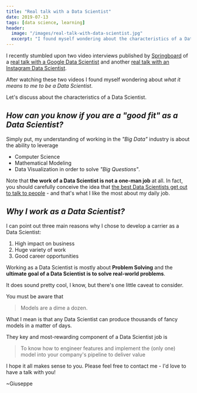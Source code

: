 ```yaml
---
title: "Real talk with a Data Scientist"
date: 2019-07-13
tags: [data science, learning]
header:
  image: "/images/real-talk-with-data-scientist.jpg"
  excerpt: "I found myself wondering about the characteristics of a Data Scientist, that's why I want to share my thoughts about what it means to be a Data Scientist and how a Data Scientist can deliver value"
---
```


I recently stumbled upon two video interviews published by [Springboard](https://www.springboard.com/) of a [real talk with a Google Data Scientist](https://www.youtube.com/watch?v=JbNegqgZKCw) and another [real talk with an Instagram Data Scientist](https://www.youtube.com/watch?v=dYZJxhYjBE8&list=).

After watching these two videos I found myself wondering about *what it means to me to be a Data Scientist*.

Let's discuss about the characteristics of a Data Scientist.

## *How can you know if you are a "good fit" as a Data Scientist?*

Simply put, my understanding of working in the *"Big Data"* industry is about the ability to leverage
- Computer Science
- Mathematical Modeling
- Data Visualization
in order to solve *"Big Questions"*.

Note that **the work of a Data Scientist is not a one-man job** at all. In fact, you should carefully conceive the idea that [the best Data Scientists get out to talk to people](https://hbr.org/2017/01/the-best-data-scientists-get-out-and-talk-to-people) - and that's what I like the most about my daily job.

## *Why I work as a Data Scientist?*

I can point out three main reasons why I chose to develop a carrier as a Data Scientist:

1. High impact on business
2. Huge variety of work
3. Good career opportunities

Working as a Data Scientist is mostly about **Problem Solving** and the **ultimate goal of a Data Scientist is to solve real-world problems**.

It does sound pretty cool, I know, but there's one little caveat to consider.

You must be aware that

> Models are a dime a dozen.

What I mean is that any Data Scientist can produce thousands of fancy models in a matter of days.

They key and most-rewarding component of a Data Scientist job is

>To know how to engineer features and implement the (only one) model into your company's pipeline to deliver value

I hope it all makes sense to you. Please feel free to contact me - I'd love to have a talk with you!

~Giuseppe
